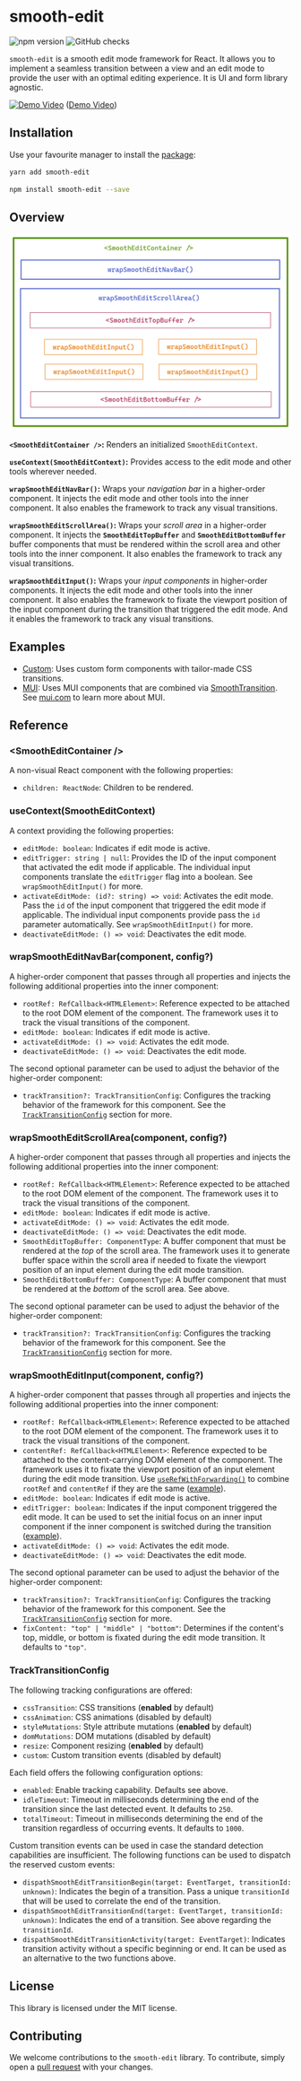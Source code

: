 # smooth-edit

![npm version](https://badgen.net/npm/v/smooth-edit?icon=npm&label)
![GitHub checks](https://badgen.net/github/checks/teamrevin/smooth-edit/publish?icon=github&label=GitHub)

`smooth-edit` is a smooth edit mode framework for React. It allows you to implement a seamless transition between a view and an edit mode to provide the user with an optimal editing experience. It is UI and form library agnostic.

[![Demo Video](https://i.ytimg.com/vi/s29F_pDROeM/maxresdefault.jpg)](https://www.youtube.com/watch?v=s29F_pDROeM)
([Demo Video](https://www.youtube.com/watch?v=s29F_pDROeM))

## Installation

Use your favourite manager to install the [package](https://www.npmjs.com/package/smooth-edit):

```sh
yarn add smooth-edit
```

```sh
npm install smooth-edit --save
```

## Overview

![Overview](README.assets/overview.png)

**`<SmoothEditContainer />`:** Renders an initialized `SmoothEditContext`.

**`useContext(SmoothEditContext)`:** Provides access to the edit mode and other tools wherever needed.

**`wrapSmoothEditNavBar()`:** Wraps your _navigation bar_ in a higher-order component. It injects the edit mode and other tools into the inner component. It also enables the framework to track any visual transitions.

**`wrapSmoothEditScrollArea()`:** Wraps your _scroll area_ in a higher-order component. It injects the **`SmoothEditTopBuffer`** and **`SmoothEditBottomBuffer`** buffer components that must be rendered within the scroll area and other tools into the inner component. It also enables the framework to track any visual transitions.

**`wrapSmoothEditInput()`:** Wraps your _input components_ in higher-order components. It injects the edit mode and other tools into the inner component. It also enables the framework to fixate the viewport position of the input component during the transition that triggered the edit mode. And it enables the framework to track any visual transitions.

## Examples

-   [Custom](examples/custom): Uses custom form components with tailor-made CSS transitions.
-   [MUI](examples/mui): Uses MUI components that are combined via [SmoothTransition](https://www.npmjs.com/package/smooth-transition). See [mui.com](https://mui.com/) to learn more about MUI.

## Reference

### &lt;SmoothEditContainer /&gt;

A non-visual React component with the following properties:

-   `children: ReactNode`: Children to be rendered.

### useContext(SmoothEditContext)

A context providing the following properties:

-   `editMode: boolean`: Indicates if edit mode is active.
-   `editTrigger: string | null`: Provides the ID of the input component that activated the edit mode if applicable. The individual input components translate the `editTrigger` flag into a boolean. See `wrapSmoothEditInput()` for more.
-   `activateEditMode: (id?: string) => void`: Activates the edit mode. Pass the `id` of the input component that triggered the edit mode if applicable. The individual input components provide pass the `id` parameter automatically. See `wrapSmoothEditInput()` for more.
-   `deactivateEditMode: () => void`: Deactivates the edit mode.

### wrapSmoothEditNavBar(component, config?)

A higher-order component that passes through all properties and injects the following additional properties into the inner component:

-   `rootRef: RefCallback<HTMLElement>`: Reference expected to be attached to the root DOM element of the component. The framework uses it to track the visual transitions of the component.
-   `editMode: boolean`: Indicates if edit mode is active.
-   `activateEditMode: () => void`: Activates the edit mode.
-   `deactivateEditMode: () => void`: Deactivates the edit mode.

The second optional parameter can be used to adjust the behavior of the higher-order component:

-   `trackTransition?: TrackTransitionConfig`: Configures the tracking behavior of the framework for this component. See the [`TrackTransitionConfig`](#tracktransitionconfig) section for more.

### wrapSmoothEditScrollArea(component, config?)

A higher-order component that passes through all properties and injects the following additional properties into the inner component:

-   `rootRef: RefCallback<HTMLElement>`: Reference expected to be attached to the root DOM element of the component. The framework uses it to track the visual transitions of the component.
-   `editMode: boolean`: Indicates if edit mode is active.
-   `activateEditMode: () => void`: Activates the edit mode.
-   `deactivateEditMode: () => void`: Deactivates the edit mode.
-   `SmoothEditTopBuffer: ComponentType`: A buffer component that must be rendered at the _top_ of the scroll area. The framework uses it to generate buffer space within the scroll area if needed to fixate the viewport position of an input element during the edit mode transition.
-   `SmoothEditBottomBuffer: ComponentType`: A buffer component that must be rendered at the _bottom_ of the scroll area. See above.

The second optional parameter can be used to adjust the behavior of the higher-order component:

-   `trackTransition?: TrackTransitionConfig`: Configures the tracking behavior of the framework for this component. See the [`TrackTransitionConfig`](#tracktransitionconfig) section for more.

### wrapSmoothEditInput(component, config?)

A higher-order component that passes through all properties and injects the following additional properties into the inner component:

-   `rootRef: RefCallback<HTMLElement>`: Reference expected to be attached to the root DOM element of the component. The framework uses it to track the visual transitions of the component.
-   `contentRef: RefCallback<HTMLElement>`: Reference expected to be attached to the content-carrying DOM element of the component. The framework uses it to fixate the viewport position of an input element during the edit mode transition. Use [`useRefWithForwarding()`](https://www.npmjs.com/package/use-ref-with-forwarding) to combine `rootRef` and `contentRef` if they are the same ([example](examples/custom/src/form/Textarea.tsx)).
-   `editMode: boolean`: Indicates if edit mode is active.
-   `editTrigger: boolean`: Indicates if the input component triggered the edit mode. It can be used to set the initial focus on an inner input component if the inner component is switched during the transition ([example](examples/mui/src/Content/ContentBody.tsx)).
-   `activateEditMode: () => void`: Activates the edit mode.
-   `deactivateEditMode: () => void`: Deactivates the edit mode.

The second optional parameter can be used to adjust the behavior of the higher-order component:

-   `trackTransition?: TrackTransitionConfig`: Configures the tracking behavior of the framework for this component. See the [`TrackTransitionConfig`](#tracktransitionconfig) section for more.
-   `fixContent: "top" | "middle" | "bottom"`: Determines if the content's top, middle, or bottom is fixated during the edit mode transition. It defaults to `"top"`.

### TrackTransitionConfig

The following tracking configurations are offered:

-   `cssTransition`: CSS transitions (**enabled** by default)
-   `cssAnimation`: CSS animations (disabled by default)
-   `styleMutations`: Style attribute mutations (**enabled** by default)
-   `domMutations`: DOM mutations (disabled by default)
-   `resize`: Component resizing (**enabled** by default)
-   `custom`: Custom transition events (disabled by default)

Each field offers the following configuration options:

-   `enabled`: Enable tracking capability. Defaults see above.
-   `idleTimeout`: Timeout in milliseconds determining the end of the transition since the last detected event. It defaults to `250`.
-   `totalTimeout`: Timeout in milliseconds determining the end of the transition regardless of occurring events. It defaults to `1000`.

Custom transition events can be used in case the standard detection capabilities are insufficient. The following functions can be used to dispatch the reserved custom events:

-   `dispathSmoothEditTransitionBegin(target: EventTarget, transitionId: unknown)`: Indicates the begin of a transition. Pass a unique `transitionId` that will be used to correlate the end of the transition.
-   `dispathSmoothEditTransitionEnd(target: EventTarget, transitionId: unknown)`: Indicates the end of a transition. See above regarding the `transitionId`.
-   `dispathSmoothEditTransitionActivity(target: EventTarget)`: Indicates transition activity without a specific beginning or end. It can be used as an alternative to the two functions above.

## License

This library is licensed under the MIT license.

## Contributing

We welcome contributions to the `smooth-edit` library. To contribute, simply open a [pull request](https://github.com/teamrevin/smooth-edit/pulls) with your changes.
